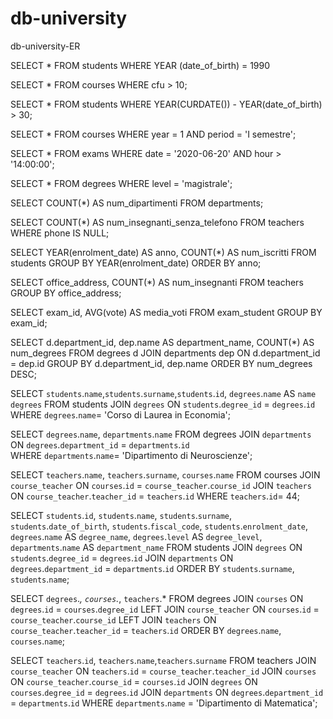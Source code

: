 # db-university

db-university-ER

<!-- SELECT -->
<!-- 1. Selezionare tutti gli studenti nati nel 1990 (160) -->

SELECT \*
FROM students
WHERE YEAR (date_of_birth) = 1990

<!-- 2. Selezionare tutti i corsi che valgono più di 10 crediti (479) -->

SELECT \*
FROM courses
WHERE cfu > 10;

<!-- 3. Selezionare tutti gli studenti che hanno più di 30 anni -->

SELECT \*
FROM students
WHERE YEAR(CURDATE()) - YEAR(date_of_birth) > 30;

<!-- 4. Selezionare tutti i corsi del primo semestre del primo anno di un qualsiasi corso di
laurea (286) -->

SELECT \*
FROM courses
WHERE year = 1
AND period = 'I semestre';

<!-- 5. Selezionare tutti gli appelli d'esame che avvengono nel pomeriggio (dopo le 14) del
20/06/2020 (21) -->

SELECT \*
FROM exams
WHERE date = '2020-06-20'
AND hour > '14:00:00';

<!-- 6. Selezionare tutti i corsi di laurea magistrale (38) -->

SELECT \*
FROM degrees
WHERE level = 'magistrale';

<!-- 7. Da quanti dipartimenti è composta l'università? (12) -->

SELECT COUNT(\*) AS num_dipartimenti
FROM departments;

<!-- 8. Quanti sono gli insegnanti che non hanno un numero di telefono? (50) -->

SELECT COUNT(\*) AS num_insegnanti_senza_telefono
FROM teachers
WHERE phone IS NULL;

<!-- GROUP -->
<!-- 1. Contare quanti iscritti ci sono stati ogni anno -->

SELECT YEAR(enrolment_date) AS anno, COUNT(\*) AS num_iscritti
FROM students
GROUP BY YEAR(enrolment_date)
ORDER BY anno;

<!-- 2. Contare gli insegnanti che hanno l'ufficio nello stesso edificio -->

SELECT office_address, COUNT(\*) AS num_insegnanti
FROM teachers
GROUP BY office_address;

<!-- 3. Calcolare la media dei voti di ogni appello d'esame -->

SELECT exam_id, AVG(vote) AS media_voti
FROM exam_student
GROUP BY exam_id;

<!-- 4. Contare quanti corsi di laurea ci sono per ogni dipartimento -->

SELECT d.department_id, dep.name AS department_name, COUNT(\*) AS num_degrees
FROM degrees d
JOIN departments dep ON d.department_id = dep.id
GROUP BY d.department_id, dep.name
ORDER BY num_degrees DESC;

<!-- QUERY CON JOIN -->
<!-- 1. Selezionare tutti gli studenti iscritti al Corso di Laurea in Economia -->

SELECT `students`.`name`,`students`.`surname`,`students`.`id`, `degrees`.`name` AS `name degrees`
FROM students
JOIN `degrees` ON `students`.`degree_id` = `degrees`.`id`  
WHERE `degrees`.`name`= 'Corso di Laurea in Economia';

<!-- 2. Selezionare tutti i Corsi di Laurea Magistrale del Dipartimento di
Neuroscienze -->

SELECT `degrees`.`name`, `departments`.`name`
FROM degrees
JOIN `departments` ON `degrees`.`department_id` = `departments`.`id`  
WHERE `departments`.`name`= 'Dipartimento di Neuroscienze';

<!-- 3. Selezionare tutti i corsi in cui insegna Fulvio Amato (id=44) -->

SELECT `teachers`.`name`, `teachers`.`surname`, `courses`.`name`
FROM courses
JOIN `course_teacher` ON `courses`.`id` = `course_teacher`.`course_id`
JOIN `teachers` ON `course_teacher`.`teacher_id` = `teachers`.`id`
WHERE `teachers`.`id`= 44;

<!-- 4. Selezionare tutti gli studenti con i dati relativi al corso di laurea a cui
sono iscritti e il relativo dipartimento, in ordine alfabetico per cognome e
nome -->

SELECT `students`.`id`, `students`.`name`, `students`.`surname`, `students`.`date_of_birth`, `students`.`fiscal_code`, `students`.`enrolment_date`, `degrees`.`name` AS `degree_name`, `degrees`.`level` AS `degree_level`, `departments`.`name` AS `department_name`
FROM students
JOIN `degrees` ON `students`.`degree_id` = `degrees`.`id`
JOIN `departments` ON `degrees`.`department_id` = `departments`.`id`
ORDER BY `students`.`surname`, `students`.`name`;

<!-- 5. Selezionare tutti i corsi di laurea con i relativi corsi e insegnanti -->

SELECT `degrees`._, `courses`._, `teachers`.\*
FROM degrees
JOIN `courses` ON `degrees`.`id` = `courses`.`degree_id`
LEFT JOIN `course_teacher` ON `courses`.`id` = `course_teacher`.`course_id`
LEFT JOIN `teachers` ON `course_teacher`.`teacher_id` = `teachers`.`id`
ORDER BY `degrees`.`name`, `courses`.`name`;

<!-- 6. Selezionare tutti i docenti che insegnano nel Dipartimento di
Matematica (54) -->

SELECT `teachers`.`id`, `teachers`.`name`,`teachers`.`surname`
FROM teachers
JOIN `course_teacher` ON `teachers`.`id` = `course_teacher`.`teacher_id`
JOIN `courses` ON `course_teacher`.`course_id` = `courses`.`id`
JOIN `degrees` ON `courses`.`degree_id` = `degrees`.`id`
JOIN `departments` ON `degrees`.`department_id` = `departments`.`id`
WHERE `departments`.`name` = 'Dipartimento di Matematica';

<!-- 7. BONUS: Selezionare per ogni studente il numero di tentativi sostenuti
per ogni esame, stampando anche il voto massimo. Successivamente,
filtrare i tentativi con voto minimo 18. -->
